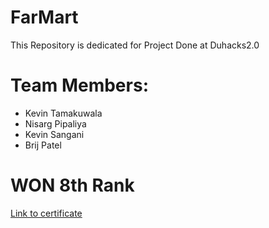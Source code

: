 # FarMart
This Repository is dedicated for Project Done at Duhacks2.0

# Team Members:

<ul>
  <li>Kevin Tamakuwala</li>
  <li>Nisarg Pipaliya</li>
  <li>Kevin Sangani</li>
  <li>Brij Patel</li>
</ul>

# WON 8th Rank 
[Link to certificate](https://certopus.com/c/dd29489e4a8c4550bba845d873cedafe)
